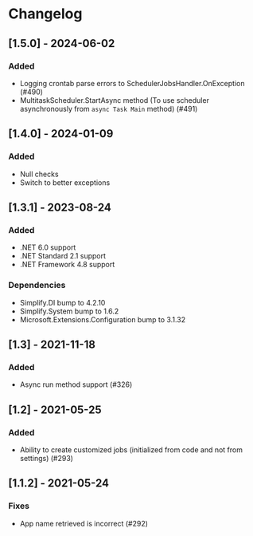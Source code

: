 # Changelog

## [1.5.0] - 2024-06-02

### Added

- Logging crontab parse errors to SchedulerJobsHandler.OnException (#490)
- MultitaskScheduler.StartAsync method (To use scheduler asynchronously from `async Task Main` method) (#491)


## [1.4.0] - 2024-01-09

### Added

- Null checks
- Switch to better exceptions

## [1.3.1] - 2023-08-24

### Added

- .NET 6.0 support
- .NET Standard 2.1 support
- .NET Framework 4.8 support

### Dependencies

- Simplify.DI bump to 4.2.10
- Simplify.System bump to 1.6.2
- Microsoft.Extensions.Configuration bump to 3.1.32

## [1.3] - 2021-11-18

### Added

- Async run method support (#326)

## [1.2] - 2021-05-25

### Added

- Ability to create customized jobs (initialized from code and not from settings) (#293)

## [1.1.2] - 2021-05-24

### Fixes

- App name retrieved is incorrect (#292)
